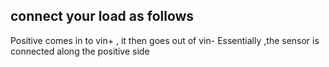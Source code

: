 ## connect your load as follows
Positive comes in to vin+ , it then goes out of vin-
Essentially ,the sensor is connected along the positive side
